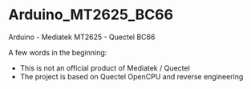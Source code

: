 # Arduino_MT2625_BC66
Arduino - Mediatek MT2625 - Quectel BC66


A few words in the beginning:
* This is not an official product of Mediatek / Quectel
* The project is based on Quectel OpenCPU and reverse engineering
